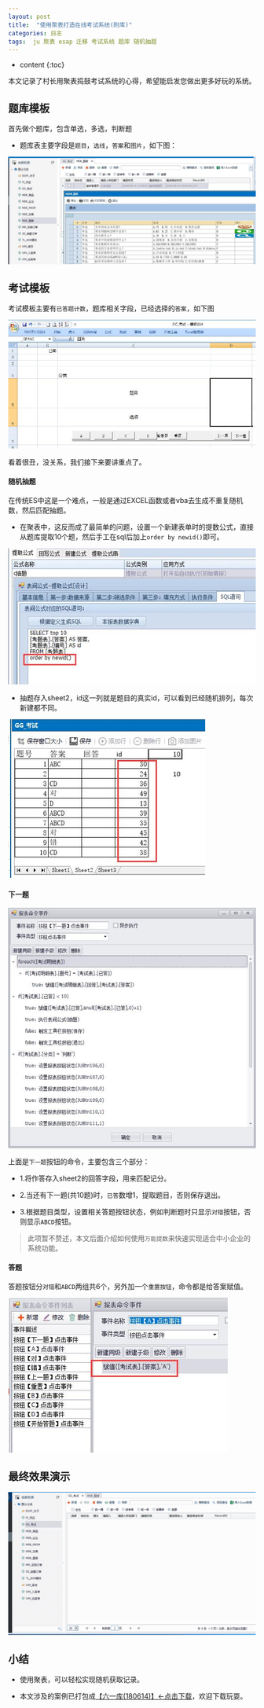```yaml
---
layout: post
title:  "使用聚表打造在线考试系统(附库)"
categories: 日志
tags:  ju 聚表 esap 迁移 考试系统 题库 随机抽题
---
```


* content
{:toc}

本文记录了村长用聚表捣鼓考试系统的心得，希望能启发您做出更多好玩的系统。

## 题库模板
首先做个题库，包含单选，多选，判断题

* 题库表主要字段是`题目`，`选线`，`答案`和`图片`，如下图：

![](/img/ju2-1.jpg)

## 考试模板
考试模板主要有`已答题计数`，题库相关字段，已经选择的`答案`，如下图

![](/img/ju2-2.jpg)

看着很丑，没关系，我们接下来要讲重点了。

#### 随机抽题
在传统ES中这是一个难点，一般是通过EXCEL函数或者vba去生成不重复随机数，然后匹配抽题。

* 在聚表中，这反而成了最简单的问题，设置一个新建表单时的提数公式，直接从题库提取10个题，然后手工在sql后加上`order by newid()`即可。

![](/img/ju2-3.jpg)

* 抽题存入sheet2，id这一列就是题目的真实id，可以看到已经随机排列，每次新建都不同。

![](/img/ju2-4.jpg)

#### 下一题
![](/img/ju2-5.jpg)

上面是`下一题`按钮的命令，主要包含三个部分：

* 1.将作答存入sheet2的回答字段，用来匹配记分。

* 2.当还有下一题(共10题)时，`已答`数增1，提取题目，否则保存退出。

* 3.根据题目类型，设置相关答题按钮状态，例如判断题时只显示`对错`按钮，否则显示`ABCD`按钮。

> 此项暂不赘述，本文后面介绍如何使用`万能提数`来快速实现适合中小企业的系统功能。

#### 答题
答题按钮分`对错`和`ABCD`两组共6个，另外加一个`重置按钮`，命令都是给答案赋值。

![](/img/ju2-6.jpg)

## 最终效果演示
![](/img/ju2-7.gif)

## 小结
* 使用聚表，可以轻松实现随机获取记录。

* 本文涉及的案例已打包成[【六一库(180614)】←点击下载](/files/61data180614.zip)，欢迎下载玩耍。